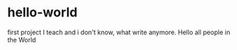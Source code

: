 # hello-world
first project
I teach
and i don't know, what write anymore.
Hello all people in the World
